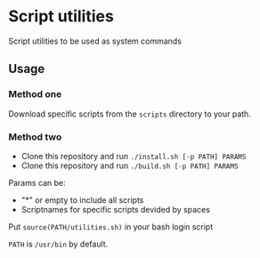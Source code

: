 Script utilities
================

Script utilities to be used as system commands

## Usage

### Method one

Download specific scripts from the ````scripts```` directory to your path.

### Method two

* Clone this repository and run ````./install.sh [-p PATH] PARAMS````
* Clone this repository and run ````./build.sh [-p PATH] PARAMS````

Params can be:
* "*" or empty to include all scripts
* Scriptnames for specific scripts devided by spaces

Put ````source(PATH/utilities.sh)```` in your bash login script

````PATH```` is ````/usr/bin```` by default.